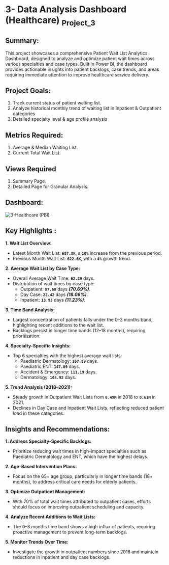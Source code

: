 # 3- Data Analysis Dashboard (Healthcare) <sub>Project_3</sub>

## Summary:
This project showcases a comprehensive Patient Wait List Analytics Dashboard, designed to analyze and optimize patient wait times across various specialties and case types. Built in Power BI, the dashboard provides actionable insights into patient backlogs, case trends, and areas requiring immediate attention to improve healthcare service delivery.


## Project Goals: 
1. Track current status of patient waiting list.
2. Analyze historical monthly trend of waiting list in Inpatient & Outpatient categories 
3. Detailed specialty level & age profile analysis 


## Metrics Required: 
1. Average & Median Waiting List. 
2. Current Total Wait List.


## Views Required 
1. Summary Page.
2. Detailed Page for Granular Analysis.


## Dashboard: 
![3-Healthcare (PBI)](https://github.com/user-attachments/assets/984490a7-0a7e-41f3-832f-6d21f93b9aa7)


## Key Highlights : 
**1. Wait List Overview:**
   - Latest Month Wait List: **`687.8K`**, a **`10%`** increase from the previous period.
   - Previous Month Wait List: **`622.6K`**, with a **`4%`** growth trend.
    
**2. Average Wait List by Case Type:**
   - Overall Average Wait Time: **`62.29`** days.
   - Distribution of wait times by case type:
     - Outpatient: **`87.68`** days ***(70.69%)***.
     - Day Case: **`22.42`** days ***(18.08%)***.
     - Inpatient: **`13.93`** days ***(11.23%)***.

**3. Time Band Analysis:**
   - Largest concentration of patients falls under the 0–3 months band, highlighting recent additions to the wait list.
   - Backlogs persist in longer time bands (12–18 months), requiring prioritization.

**4. Specialty-Specific Insights:**
   - Top 6 specialties with the highest average wait lists:
     - Paediatric Dermatology: **`167.89`** days.
     - Paediatric ENT: **`147.89`** days.
     - Accident & Emergency: **`111.19`** days.
     - Dermatology: **`105.92`** days.

**5. Trend Analysis (2018–2021):**
   - Steady growth in Outpatient Wait Lists from **`0.49M`** in 2018 to **`0.61M`** in 2021.
   - Declines in Day Case and Inpatient Wait Lists, reflecting reduced patient load in these categories.

## Insights and Recommendations: 
 **1. Address Specialty-Specific Backlogs:**
   - Prioritize reducing wait times in high-impact specialties such as Paediatric Dermatology and ENT, which have the highest delays.

 **2. Age-Based Intervention Plans:**
   - Focus on the 65+ age group, particularly in longer time bands (18+ months), to address critical care needs for elderly patients.

 **3. Optimize Outpatient Management:**
   - With 70% of total wait times attributed to outpatient cases, efforts should focus on improving outpatient scheduling and capacity.

 **4. Analyze Recent Additions to Wait Lists:**
   - The 0–3 months time band shows a high influx of patients, requiring proactive management to prevent long-term backlogs.

 **5. Monitor Trends Over Time:**
   - Investigate the growth in outpatient numbers since 2018 and maintain reductions in inpatient and day case backlogs.
